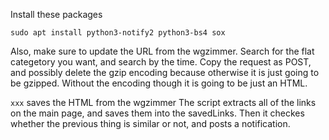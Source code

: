 Install these packages
```
sudo apt install python3-notify2 python3-bs4 sox
```
Also, make sure to update the URL from the wgzimmer. Search for the flat categetory you want, and search by the time. Copy the request as POST, and possibly delete the gzip encoding because otherwise it is just going to be gzipped. Without the encoding though it is going to be just an HTML.


`xxx` saves the HTML from the wgzimmer
The script extracts all of the links on the main page, and saves them into the savedLinks. Then it checkes whether the previous thing is similar or not, and posts a notification.